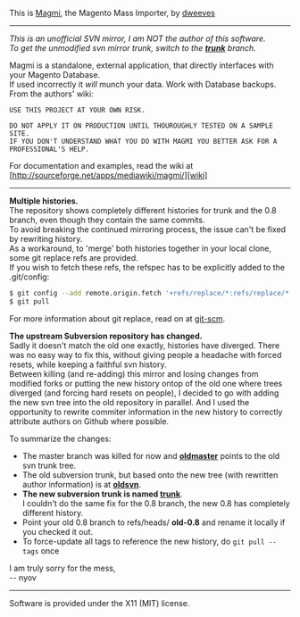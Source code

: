 This is [Magmi][sfproject], the Magento Mass Importer, by [dweeves][dweeves]

----

_This is an unofficial SVN mirror, I am NOT the author of this software.  
 To get the unmodified svn mirror trunk, switch to the [**trunk**][ghtrunk] branch._

Magmi is a standalone, external application, that directly interfaces with your Magento Database.  
If used incorrectly it *will* munch your data. Work with Database backups.
From the authors' wiki:

    USE THIS PROJECT AT YOUR OWN RISK.

    DO NOT APPLY IT ON PRODUCTION UNTIL THOUROUGHLY TESTED ON A SAMPLE SITE.
    IF YOU DON'T UNDERSTAND WHAT YOU DO WITH MAGMI YOU BETTER ASK FOR A PROFESSIONAL'S HELP.

For documentation and examples, read the wiki at
[http://sourceforge.net/apps/mediawiki/magmi/][wiki]

----

**Multiple histories.**  
The repository shows completely different histories for trunk and the 0.8 branch, even though they contain the same commits.  
To avoid breaking the continued mirroring process, the issue can't be fixed by rewriting history.  
As a workaround, to 'merge' both histories together in your local clone, some git replace refs are provided.  
If you wish to fetch these refs, the refspec has to be explicitly added to the .git/config:  
```bash
$ git config --add remote.origin.fetch '+refs/replace/*:refs/replace/*'
$ git pull
```
For more information about git replace, read on at [git-scm][].


**The upstream Subversion repository has changed.**  
Sadly it doesn't match the old one exactly, histories have diverged.
There was no easy way to fix this, without giving people a headache with forced resets,
while keeping a faithful svn history.  
Between killing (and re-adding) this mirror and losing changes from modified forks
or putting the new history ontop of the old one where trees diverged (and forcing hard resets on people), 
I decided to go with adding the new svn tree into the old repository in parallel.
And I used the opportunity to rewrite commiter information in the new history
to correctly attribute authors on Github where possible.

To summarize the changes:  
+ The master branch was killed for now and [**oldmaster**][oldmaster] points to the old svn trunk tree.  
+ The old subversion trunk, but based onto the new tree (with rewritten author information) is at [**oldsvn**][oldsvn].  
+ __The new subversion trunk is named [**trunk**][ghtrunk]__.  
  I couldn't do the same fix for the 0.8 branch, the new 0.8 has completely different history.  
+ Point your old 0.8 branch to refs/heads/ **old-0.8** and rename it locally if you checked it out.
+ To force-update all tags to reference the new history, do `git pull --tags` once

I am truly sorry for the mess,  
-- nyov

----

Software is provided under the X11 (MIT) license.

[sfproject]: http://sourceforge.net/projects/magmi/
[dweeves]:   https://github.com/dweeves
[wiki]:      http://sourceforge.net/apps/mediawiki/magmi/
[git-scm]:   http://git-scm.com/2010/03/17/replace.html

[ghtrunk]:   https://github.com/nyov/magmi/tree/trunk
[oldsvn]:    https://github.com/nyov/magmi/tree/oldsvn
[oldmaster]: https://github.com/nyov/magmi/tree/oldmaster
